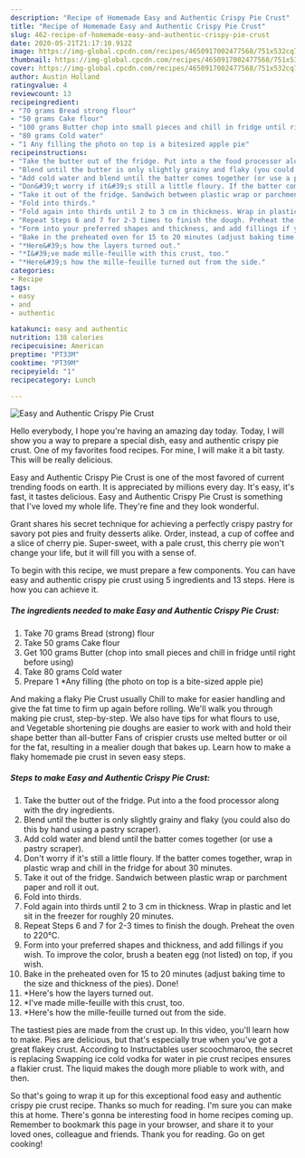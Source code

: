 ```yaml
---
description: "Recipe of Homemade Easy and Authentic Crispy Pie Crust"
title: "Recipe of Homemade Easy and Authentic Crispy Pie Crust"
slug: 462-recipe-of-homemade-easy-and-authentic-crispy-pie-crust
date: 2020-05-21T21:17:10.912Z
image: https://img-global.cpcdn.com/recipes/4650917002477568/751x532cq70/easy-and-authentic-crispy-pie-crust-recipe-main-photo.jpg
thumbnail: https://img-global.cpcdn.com/recipes/4650917002477568/751x532cq70/easy-and-authentic-crispy-pie-crust-recipe-main-photo.jpg
cover: https://img-global.cpcdn.com/recipes/4650917002477568/751x532cq70/easy-and-authentic-crispy-pie-crust-recipe-main-photo.jpg
author: Austin Holland
ratingvalue: 4
reviewcount: 13
recipeingredient:
- "70 grams Bread strong flour"
- "50 grams Cake flour"
- "100 grams Butter chop into small pieces and chill in fridge until right before using"
- "80 grams Cold water"
- "1 Any filling the photo on top is a bitesized apple pie"
recipeinstructions:
- "Take the butter out of the fridge. Put into a the food processor along with the dry ingredients."
- "Blend until the butter is only slightly grainy and flaky (you could also do this by hand using a pastry scraper)."
- "Add cold water and blend until the batter comes together (or use a pastry scraper)."
- "Don&#39;t worry if it&#39;s still a little floury. If the batter comes together, wrap in plastic wrap and chill in the fridge for about 30 minutes."
- "Take it out of the fridge. Sandwich between plastic wrap or parchment paper and roll it out."
- "Fold into thirds."
- "Fold again into thirds until 2 to 3 cm in thickness. Wrap in plastic and let sit in the freezer for roughly 20 minutes."
- "Repeat Steps 6 and 7 for 2-3 times to finish the dough. Preheat the oven to 220℃."
- "Form into your preferred shapes and thickness, and add fillings if you wish. To improve the color, brush a beaten egg (not listed) on top, if you wish."
- "Bake in the preheated oven for 15 to 20 minutes (adjust baking time to the size and thickness of the pies). Done!"
- "*Here&#39;s how the layers turned out."
- "*I&#39;ve made mille-feuille with this crust, too."
- "*Here&#39;s how the mille-feuille turned out from the side."
categories:
- Recipe
tags:
- easy
- and
- authentic

katakunci: easy and authentic 
nutrition: 138 calories
recipecuisine: American
preptime: "PT33M"
cooktime: "PT39M"
recipeyield: "1"
recipecategory: Lunch

---
```



![Easy and Authentic Crispy Pie Crust](https://img-global.cpcdn.com/recipes/4650917002477568/751x532cq70/easy-and-authentic-crispy-pie-crust-recipe-main-photo.jpg)

Hello everybody, I hope you're having an amazing day today. Today, I will show you a way to prepare a special dish, easy and authentic crispy pie crust. One of my favorites food recipes. For mine, I will make it a bit tasty. This will be really delicious.

Easy and Authentic Crispy Pie Crust is one of the most favored of current trending foods on earth. It is appreciated by millions every day. It's easy, it's fast, it tastes delicious. Easy and Authentic Crispy Pie Crust is something that I've loved my whole life. They're fine and they look wonderful.

Grant shares his secret technique for achieving a perfectly crispy pastry for savory pot pies and fruity desserts alike. Order, instead, a cup of coffee and a slice of cherry pie. Super-sweet, with a pale crust, this cherry pie won&#39;t change your life, but it will fill you with a sense of.


To begin with this recipe, we must prepare a few components. You can have easy and authentic crispy pie crust using 5 ingredients and 13 steps. Here is how you can achieve it.

##### The ingredients needed to make Easy and Authentic Crispy Pie Crust:

1. Take 70 grams Bread (strong) flour
1. Take 50 grams Cake flour
1. Get 100 grams Butter (chop into small pieces and chill in fridge until right before using)
1. Take 80 grams Cold water
1. Prepare 1 *Any filling (the photo on top is a bite-sized apple pie)


And making a flaky Pie Crust usually Chill to make for easier handling and give the fat time to firm up again before rolling. We&#39;ll walk you through making pie crust, step-by-step. We also have tips for what flours to use, and Vegetable shortening pie doughs are easier to work with and hold their shape better than all-butter Fans of crispier crusts use melted butter or oil for the fat, resulting in a mealier dough that bakes up. Learn how to make a flaky homemade pie crust in seven easy steps. 

##### Steps to make Easy and Authentic Crispy Pie Crust:

1. Take the butter out of the fridge. Put into a the food processor along with the dry ingredients.
1. Blend until the butter is only slightly grainy and flaky (you could also do this by hand using a pastry scraper).
1. Add cold water and blend until the batter comes together (or use a pastry scraper).
1. Don&#39;t worry if it&#39;s still a little floury. If the batter comes together, wrap in plastic wrap and chill in the fridge for about 30 minutes.
1. Take it out of the fridge. Sandwich between plastic wrap or parchment paper and roll it out.
1. Fold into thirds.
1. Fold again into thirds until 2 to 3 cm in thickness. Wrap in plastic and let sit in the freezer for roughly 20 minutes.
1. Repeat Steps 6 and 7 for 2-3 times to finish the dough. Preheat the oven to 220℃.
1. Form into your preferred shapes and thickness, and add fillings if you wish. To improve the color, brush a beaten egg (not listed) on top, if you wish.
1. Bake in the preheated oven for 15 to 20 minutes (adjust baking time to the size and thickness of the pies). Done!
1. *Here&#39;s how the layers turned out.
1. *I&#39;ve made mille-feuille with this crust, too.
1. *Here&#39;s how the mille-feuille turned out from the side.


The tastiest pies are made from the crust up. In this video, you&#39;ll learn how to make. Pies are delicious, but that&#39;s especially true when you&#39;ve got a great flakey crust. According to Instructables user scoochmaroo, the secret is replacing Swapping ice cold vodka for water in pie crust recipes ensures a flakier crust. The liquid makes the dough more pliable to work with, and then. 

So that's going to wrap it up for this exceptional food easy and authentic crispy pie crust recipe. Thanks so much for reading. I'm sure you can make this at home. There's gonna be interesting food in home recipes coming up. Remember to bookmark this page in your browser, and share it to your loved ones, colleague and friends. Thank you for reading. Go on get cooking!
